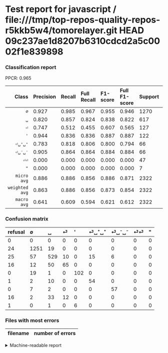 # Test report for javascript / file:///tmp/top-repos-quality-repos-r5kkb5w4/tomorelayer.git HEAD 09c237ae1d8207b6310cdcd2a5c0002f1e839898

### Classification report

PPCR: 0.965

| Class | Precision | Recall | Full Recall | F1-score | Full F1-score | Support | Full Support | PPCR |
|------:|:----------|:-------|:------------|:---------|:---------|:--------|:-------------|:-----|
| `∅` | 0.927| 0.985| 0.967| 0.955| 0.946| 1270| 1294| 0.981 |
| `␣` | 0.820| 0.857| 0.824| 0.838| 0.822| 617| 642| 0.961 |
| `⏎` | 0.747| 0.512| 0.455| 0.607| 0.565| 127| 143| 0.888 |
| `'` | 0.944| 0.836| 0.836| 0.887| 0.887| 122| 122| 1.000 |
| `⏎␣⁺␣⁺` | 0.783| 0.818| 0.806| 0.800| 0.794| 66| 67| 0.985 |
| `⏎␣⁻␣⁻` | 0.905| 0.864| 0.864| 0.884| 0.884| 66| 66| 1.000 |
| `⏎⏎` | 0.000| 0.000| 0.000| 0.000| 0.000| 47| 63| 0.746 |
| `"` | 0.000| 0.000| 0.000| 0.000| 0.000| 7| 8| 0.875 |
| `micro avg` | 0.886| 0.886| 0.856| 0.886| 0.871| 2322| 2405| 0.965 |
| `weighted avg` | 0.863| 0.886| 0.856| 0.873| 0.854| 2322| 2405| 0.965 |
| `macro avg` | 0.641| 0.609| 0.594| 0.621| 0.612| 2322| 2405| 0.965 |

### Confusion matrix

|refusal|  ∅| ␣| ⏎| '| ⏎␣⁺␣⁺| ⏎␣⁻␣⁻| ⏎⏎| "| 
|:---|:---|:---|:---|:---|:---|:---|:---|:---|
|0 |0 |0 |0 |0 |0 |0 |0 |0 |
|24 |1251 |19 |0 |0 |0 |0 |0 |0 |
|25 |57 |529 |10 |0 |15 |6 |0 |0 |
|16 |12 |50 |65 |0 |0 |0 |0 |0 |
|0 |19 |1 |0 |102 |0 |0 |0 |0 |
|1 |2 |10 |0 |0 |54 |0 |0 |0 |
|0 |7 |2 |0 |0 |0 |57 |0 |0 |
|16 |2 |33 |12 |0 |0 |0 |0 |0 |
|1 |0 |1 |0 |6 |0 |0 |0 |0 |

### Files with most errors

| filename | number of errors|
|:----:|:-----|

<details>
    <summary>Machine-readable report</summary>
```json
{
  "cl_report": {"\"": {"f1-score": 0.0, "precision": 0.0, "recall": 0.0, "support": 7}, "\u0027": {"f1-score": 0.8869565217391304, "precision": 0.9444444444444444, "recall": 0.8360655737704918, "support": 122}, "macro avg": {"f1-score": 0.6214334677563422, "precision": 0.6407203983833111, "recall": 0.6090135676887353, "support": 2322}, "micro avg": {"f1-score": 0.8863049095607235, "precision": 0.8863049095607235, "recall": 0.8863049095607235, "support": 2322}, "weighted avg": {"f1-score": 0.8727598669079696, "precision": 0.8632110529294621, "recall": 0.8863049095607235, "support": 2322}, "\u2205": {"f1-score": 0.9549618320610688, "precision": 0.9266666666666666, "recall": 0.9850393700787402, "support": 1270}, "\u23ce": {"f1-score": 0.6074766355140185, "precision": 0.7471264367816092, "recall": 0.5118110236220472, "support": 127}, "\u23ce\u23ce": {"f1-score": 0.0, "precision": 0.0, "recall": 0.0, "support": 47}, "\u23ce\u2423\u207a\u2423\u207a": {"f1-score": 0.8, "precision": 0.782608695652174, "recall": 0.8181818181818182, "support": 66}, "\u23ce\u2423\u207b\u2423\u207b": {"f1-score": 0.8837209302325582, "precision": 0.9047619047619048, "recall": 0.8636363636363636, "support": 66}, "\u2423": {"f1-score": 0.838351822503962, "precision": 0.8201550387596899, "recall": 0.8573743922204214, "support": 617}},
  "cl_report_full": {"\"": {"f1-score": 0.0, "precision": 0.0, "recall": 0.0, "support": 8}, "\u0027": {"f1-score": 0.8869565217391304, "precision": 0.9444444444444444, "recall": 0.8360655737704918, "support": 122}, "macro avg": {"f1-score": 0.6122966008883344, "precision": 0.6407203983833111, "recall": 0.5938718483104739, "support": 2405}, "micro avg": {"f1-score": 0.87074254283901, "precision": 0.8863049095607235, "recall": 0.8557172557172558, "support": 2405}, "weighted avg": {"f1-score": 0.8535704483460065, "precision": 0.8564892193577386, "recall": 0.8557172557172558, "support": 2405}, "\u2205": {"f1-score": 0.9462934947049925, "precision": 0.9266666666666666, "recall": 0.9667697063369397, "support": 1294}, "\u23ce": {"f1-score": 0.5652173913043478, "precision": 0.7471264367816092, "recall": 0.45454545454545453, "support": 143}, "\u23ce\u23ce": {"f1-score": 0.0, "precision": 0.0, "recall": 0.0, "support": 63}, "\u23ce\u2423\u207a\u2423\u207a": {"f1-score": 0.7941176470588236, "precision": 0.782608695652174, "recall": 0.8059701492537313, "support": 67}, "\u23ce\u2423\u207b\u2423\u207b": {"f1-score": 0.8837209302325582, "precision": 0.9047619047619048, "recall": 0.8636363636363636, "support": 66}, "\u2423": {"f1-score": 0.822066822066822, "precision": 0.8201550387596899, "recall": 0.82398753894081, "support": 642}},
  "ppcr": 0.9654885654885655
}
```
</details>
